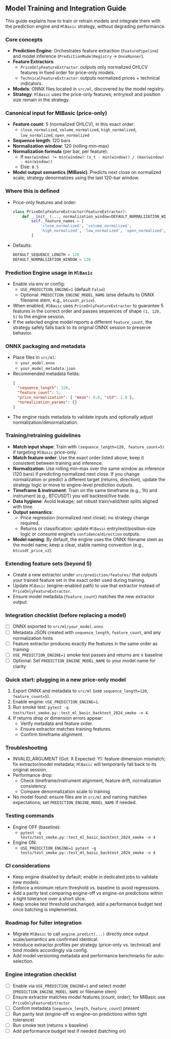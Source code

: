 ## Model Training and Integration Guide

This guide explains how to train or retrain models and integrate them with the prediction engine and `MlBasic` strategy, without degrading performance.

### Core concepts
- **Prediction Engine**: Orchestrates feature extraction (`FeaturePipeline`) and model inference (`PredictionModelRegistry` → `OnnxRunner`).
- **Feature Extractors**:
  - `PriceOnlyFeatureExtractor`: outputs only normalized OHLCV features in fixed order for price-only models.
  - `TechnicalFeatureExtractor`: outputs normalized prices + technical indicators.
- **Models**: ONNX files located in `src/ml`, discovered by the model registry.
- **Strategy**: `MlBasic` uses the price-only features; entry/exit and position size remain in the strategy.

### Canonical input for MlBasic (price-only)
- **Feature count**: 5 (normalized OHLCV), in this exact order:
  - `close_normalized`, `volume_normalized`, `high_normalized`, `low_normalized`, `open_normalized`
- **Sequence length**: 120 bars
- **Normalization window**: 120 (rolling min–max)
- **Normalization formula** (per bar, per feature):
  - If `max(window) != min(window)`: `(x_t - min(window)) / (max(window) - min(window))`
  - Else: `0.5`
- **Model output semantics (MlBasic)**: Predicts next close on normalized scale; strategy denormalizes using the last 120-bar window.

### Where this is defined
- Price-only features and order:
  ```1:29:src/prediction/features/price_only.py
  class PriceOnlyFeatureExtractor(FeatureExtractor):
      def __init__(..., normalization_window=DEFAULT_NORMALIZATION_WINDOW):
          self._feature_names = [
              'close_normalized', 'volume_normalized',
              'high_normalized', 'low_normalized', 'open_normalized',
          ]
  ```
- Defaults:
  ```20:22:src/config/constants.py
  DEFAULT_SEQUENCE_LENGTH = 120
  DEFAULT_NORMALIZATION_WINDOW = 120
  ```

### Prediction Engine usage in `MlBasic`
- Enable via env or config:
  - `USE_PREDICTION_ENGINE=1` (default `False`)
  - Optional: `PREDICTION_ENGINE_MODEL_NAME` (else defaults to ONNX filename stem, e.g., `btcusdt_price`).
- When enabled, `MlBasic` uses `PriceOnlyFeatureExtractor` to guarantee 5 features in the correct order and passes sequences of shape `(1, 120, 5)` to the engine session.
- If the selected engine model reports a different `feature_count`, the strategy safely falls back to its original ONNX session to preserve behavior.

### ONNX packaging and metadata
- Place files in `src/ml`:
  - `your_model.onnx`
  - `your_model_metadata.json`
- Recommended metadata fields:
  ```json
  {
    "sequence_length": 120,
    "feature_count": 5,
    "price_normalization": { "mean": 0.0, "std": 1.0 },
    "normalization_params": {}
  }
  ```
- The engine reads metadata to validate inputs and optionally adjust normalization/denormalization.

### Training/retraining guidelines
- **Match input shape**: Train with `(sequence_length=120, feature_count=5)` if targeting `MlBasic` price-only.
- **Match feature order**: Use the exact order listed above; keep it consistent between training and inference.
- **Normalization**: Use rolling min–max over the same window as inference (120 bars) if predicting normalized next close. If you change normalization or predict a different target (returns, direction), update the strategy logic or move to engine-level prediction outputs.
- **Timeframe & instrument**: Train on the same timeframe (e.g., 1h) and instrument (e.g., BTCUSDT) you will backtest/live trade.
- **Data hygiene**: Avoid leakage; set robust train/valid/test splits aligned with time.
- **Output semantics**:
  - Price regression (normalized next close): no strategy change required.
  - Returns or classification: update `MlBasic` entry/exit/position-size logic or consume engine’s `confidence`/`direction` outputs.
- **Model naming**: By default, the engine uses the ONNX filename stem as the model name; keep a clear, stable naming convention (e.g., `btcusdt_price_v2`).

### Extending feature sets (beyond 5)
- Create a new extractor under `src/prediction/features/` that outputs your trained feature set in the exact order used during training.
- Update `MlBasic` (engine-enabled path) to use that extractor instead of `PriceOnlyFeatureExtractor`.
- Ensure model metadata (`feature_count`) matches the new extractor output.

### Integration checklist (before replacing a model)
- [ ] ONNX exported to `src/ml/your_model.onnx`
- [ ] Metadata JSON created with `sequence_length`, `feature_count`, and any normalization hints
- [ ] Feature extractor produces exactly the features in the same order as training
- [ ] `USE_PREDICTION_ENGINE=1` smoke test passes and returns are ≥ baseline
- [ ] Optional: Set `PREDICTION_ENGINE_MODEL_NAME` to your model name for clarity

### Quick start: plugging in a new price-only model
1. Export ONNX and metadata to `src/ml` (use `sequence_length=120`, `feature_count=5`).
2. Enable engine: `USE_PREDICTION_ENGINE=1`.
3. Run smoke test: `pytest -q tests/test_smoke.py::test_ml_basic_backtest_2024_smoke -n 4`.
4. If returns drop or dimension errors appear:
   - Verify metadata and feature order.
   - Ensure extractor matches training features.
   - Confirm timeframe alignment.

### Troubleshooting
- INVALID_ARGUMENT (Got: X Expected: Y): feature dimension mismatch; fix extractor/model metadata; `MlBasic` will temporarily fall back to its original session.
- Performance drop:
  - Check timeframe/instrument alignment, feature drift, normalization consistency.
  - Compare denormalization scale to training.
- No model found: ensure files are in `src/ml` and naming matches expectations; set `PREDICTION_ENGINE_MODEL_NAME` if needed.

### Testing commands
- Engine OFF (baseline):
  - `pytest -q tests/test_smoke.py::test_ml_basic_backtest_2024_smoke -n 4`
- Engine ON:
  - `USE_PREDICTION_ENGINE=1 pytest -q tests/test_smoke.py::test_ml_basic_backtest_2024_smoke -n 4`

### CI considerations
- Keep engine disabled by default; enable in dedicated jobs to validate new models.
- Enforce a minimum return threshold vs. baseline to avoid regressions.
- Add a parity test comparing engine-off vs engine-on predictions within a tight tolerance over a short slice.
- Keep smoke test threshold unchanged; add a performance budget test once batching is implemented.

### Roadmap for fuller integration
- Migrate `MlBasic` to call `engine.predict(...)` directly once output scale/semantics are confirmed identical.
- Introduce extractor profiles per strategy (price-only vs. technical) and bind models accordingly via config.
- Add model versioning metadata and performance benchmarks for auto-selection.

### Engine integration checklist
- [ ] Enable via `USE_PREDICTION_ENGINE=1` and select model (`PREDICTION_ENGINE_MODEL_NAME` or filename stem)
- [ ] Ensure extractor matches model features (count, order); for MlBasic use `PriceOnlyFeatureExtractor`
- [ ] Confirm metadata (`sequence_length`, `feature_count`) present
- [ ] Run parity test (engine-off vs engine-on predictions within tight tolerance)
- [ ] Run smoke test (returns ≥ baseline)
- [ ] Add performance budget test if needed (batching on)
